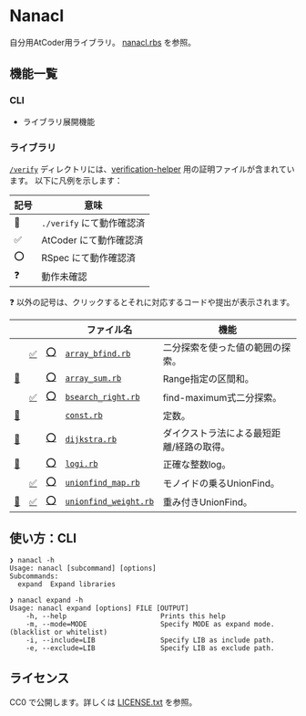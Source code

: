 # Nanacl

自分用AtCoder用ライブラリ。
[nanacl.rbs](./sig/nanacl.rbs) を参照。

## 機能一覧

### CLI

- ライブラリ展開機能

### ライブラリ

[`/verify`](./verify) ディレクトリには、[verification-helper](https://github.com/online-judge-tools/verification-helper) 用の証明ファイルが含まれています。
以下に凡例を示します：

| 記号               | 意味                      |
| ------------------ | ------------------------- |
| :100:              | `./verify` にて動作確認済 |
| :white_check_mark: | AtCoder にて動作確認済    |
| :o:                | RSpec にて動作確認済      |
| :question:         | 動作未確認                |

:question: 以外の記号は、クリックするとそれに対応するコードや提出が表示されます。

|                                                    |                                                                               |                                        | ファイル名                                                | 機能                                      |
| -------------------------------------------------- | ----------------------------------------------------------------------------- | -------------------------------------- | --------------------------------------------------------- | ----------------------------------------- |
|                                                    | [:white_check_mark:](https://atcoder.jp/contests/abc381/submissions/60139738) | [:o:](./spec/array_bfind_spec.rb)      | [`array_bfind.rb`](./lib/nanacl/array_bfind.rb)           | 二分探索を使った値の範囲の探索。          |
| [:100:](./verify/static_range_sum.test.rb)         |                                                                               | [:o:](./spec/array_sum_spec.rb)        | [`array_sum.rb`](./lib/nanacl/array_sum.rb)               | Range指定の区間和。                       |
|                                                    | [:white_check_mark:](https://atcoder.jp/contests/abc381/submissions/60139738) | [:o:](./spec/bsearch_right_spec.rb)    | [`bsearch_right.rb`](./lib/nanacl/bsearch_right.rb)       | find-maximum式二分探索。                  |
| [:100:](./verify/unionfind_with_potential.test.rb) |                                                                               |                                        | [`const.rb`](./lib/nanacl/const.rb)                       | 定数。                                    |
| [:100:](./verify/shortest_path.test.rb)            |                                                                               | [:o:](./spec/dijkstra_spec.rb)         | [`dijkstra.rb`](./lib/nanacl/dijkstra.rb)                 | ダイクストラ法による最短距離/経路の取得。 |
| [:100:](./verify/abc215_b_log2.test.rb)            |                                                                               | [:o:](./spec/nanacl_spec.rb)           | [`logi.rb`](./lib/nanacl/logi.rb)                         | 正確な整数log。                           |
|                                                    | [:white_check_mark:](https://atcoder.jp/contests/abc380/submissions/60139803) | [:o:](./spec/unionfind_map_spec.rb)    | [`unionfind_map.rb`](./lib/nanacl/unionfind_map.rb)       | モノイドの乗るUnionFind。                 |
| [:100:](./verify/unionfind_with_potential.test.rb) | [:white_check_mark:](https://atcoder.jp/contests/abc373/submissions/60140009) | [:o:](./spec/unionfind_weight_spec.rb) | [`unionfind_weight.rb`](./lib/nanacl/unionfind_weight.rb) | 重み付きUnionFind。                       |

## 使い方：CLI

```
❯ nanacl -h
Usage: nanacl [subcommand] [options]
Subcommands:
  expand  Expand libraries

❯ nanacl expand -h
Usage: nanacl expand [options] FILE [OUTPUT]
    -h, --help                       Prints this help
    -m, --mode=MODE                  Specify MODE as expand mode. (blacklist or whitelist)
    -i, --include=LIB                Specify LIB as include path.
    -e, --exclude=LIB                Specify LIB as exclude path.
```

## ライセンス

CC0 で公開します。詳しくは [LICENSE.txt](./LICENSE.txt) を参照。
